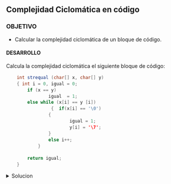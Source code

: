 
## Complejidad Ciclomática en código

### OBJETIVO

- Calcular la complejidad ciclomática de un bloque de código.

#### DESARROLLO

Calcula la complejidad ciclomática el siguiente bloque de código:

```java
	int strequal (char[] x, char[] y)
	{ int i = 0, igual = 0;
  		if (x == y)
      			igual  = 1;
  		else while (x[i] == y [i])
       		     {  if(x[i] == '\0')
          		{
            			igual = 1;
            			y[i] = '\7';
          		}
          		else i++;
       		}
       
    	return igual;
	}
```

<details>
	<summary>Solucion</summary>

1. Acomoda el código del ejemplo, de esta forma será mucho más fácil etiquetarlo y crear el gráfo de flujo.

```java
	int strequal (char[] x, char[] y) { 
		int i = 0, igual = 0;
  		
		if (x == y){
      			igual  = 1;
		}
  		else {
			while (x[i] == y [i]) {  
				
				if(x[i] == '\0') {
            				igual = 1;
            				y[i] = '\7';
          			}
          			else i++;
       			}
       		}
    		
		return igual;
	}
```

2. Etiqueta cada una de las instrucciones de la aplicación.

![imagen](img/figura_01.png)


3. Dibujar el gráfico de flujo del siguiente bloque de código:

![imagen](img/figura_02.png)


4. Calcular la complejidad ciclomática usando el número de nodos y aristas. A modo de recordatorio, la formula es la siguiente:

		V(G) = E - N + 2, donde
		E = Número de Aristas
		N = Número de nodos.
		
Tenemos que:
		E = 12
		N = 8
	
Por lo tanto:

		V(G) = 12 - 8 + 2
		V(G) = 4 + 2
		V(G) = 6
		
En el ejemplo anterior podemos comprobar que la complejidad ciclomática es 6.

4. Corroborar el valor anteriores usando el método de los nodos predicado. Recuerda que los nodo predicado son aquellos nodos de condición, o los nodos de los que se despreden otros dos o más nodos.

La formula para el cálculo de la complejidad ciclomática usando los nodos pedicado es:

		V(G) = P + 1, donde
		P = Número de nodos predicado
		
En el grafo podemos ver que existen 5 nodos predicado:

		V(G) = 5 + 1
		V(G) = 6
		
En el ejemplo anterior podemos comprobar que la complejidad complejidad ciclomática es 6.

</details> 
